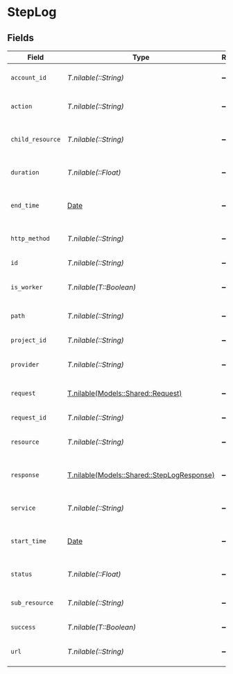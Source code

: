 # StepLog


## Fields

| Field                                                                                | Type                                                                                 | Required                                                                             | Description                                                                          | Example                                                                              |
| ------------------------------------------------------------------------------------ | ------------------------------------------------------------------------------------ | ------------------------------------------------------------------------------------ | ------------------------------------------------------------------------------------ | ------------------------------------------------------------------------------------ |
| `account_id`                                                                         | *T.nilable(::String)*                                                                | :heavy_minus_sign:                                                                   | The account ID of the request                                                        | 45355976281015164504                                                                 |
| `action`                                                                             | *T.nilable(::String)*                                                                | :heavy_minus_sign:                                                                   | The requested action                                                                 | download                                                                             |
| `child_resource`                                                                     | *T.nilable(::String)*                                                                | :heavy_minus_sign:                                                                   | The requested child resource                                                         | time-off                                                                             |
| `duration`                                                                           | *T.nilable(::Float)*                                                                 | :heavy_minus_sign:                                                                   | The request duration in milliseconds                                                 | 356                                                                                  |
| `end_time`                                                                           | [Date](https://ruby-doc.org/stdlib-2.6.1/libdoc/date/rdoc/Date.html)                 | :heavy_minus_sign:                                                                   | The request end time ISO8601 date string                                             | 2021-01-01T00:00:00Z                                                                 |
| `http_method`                                                                        | *T.nilable(::String)*                                                                | :heavy_minus_sign:                                                                   | The requested HTTP method                                                            | get                                                                                  |
| `id`                                                                                 | *T.nilable(::String)*                                                                | :heavy_minus_sign:                                                                   | The provider request ID                                                              | adbf752f-6457-4ddd-89b3-98ae2252b83b                                                 |
| `is_worker`                                                                          | *T.nilable(T::Boolean)*                                                              | :heavy_minus_sign:                                                                   | The asynchronous worker flag                                                         | false                                                                                |
| `path`                                                                               | *T.nilable(::String)*                                                                | :heavy_minus_sign:                                                                   | The requested path                                                                   | /unified/hris/employees                                                              |
| `project_id`                                                                         | *T.nilable(::String)*                                                                | :heavy_minus_sign:                                                                   | The project ID of the request                                                        | dev-project-68574                                                                    |
| `provider`                                                                           | *T.nilable(::String)*                                                                | :heavy_minus_sign:                                                                   | The requested provider                                                               | planday                                                                              |
| `request`                                                                            | [T.nilable(Models::Shared::Request)](../../models/shared/request.md)                 | :heavy_minus_sign:                                                                   | The advanced log request data                                                        |                                                                                      |
| `request_id`                                                                         | *T.nilable(::String)*                                                                | :heavy_minus_sign:                                                                   | The request ID                                                                       | adbf752f-6457-4ddd-89b3-98ae2252b83b                                                 |
| `resource`                                                                           | *T.nilable(::String)*                                                                | :heavy_minus_sign:                                                                   | The requested resource                                                               | employees                                                                            |
| `response`                                                                           | [T.nilable(Models::Shared::StepLogResponse)](../../models/shared/steplogresponse.md) | :heavy_minus_sign:                                                                   | The advanced log response data                                                       |                                                                                      |
| `service`                                                                            | *T.nilable(::String)*                                                                | :heavy_minus_sign:                                                                   | The requested service                                                                | hris                                                                                 |
| `start_time`                                                                         | [Date](https://ruby-doc.org/stdlib-2.6.1/libdoc/date/rdoc/Date.html)                 | :heavy_minus_sign:                                                                   | The request start time ISO8601 date string                                           | 2021-01-01T00:00:00Z                                                                 |
| `status`                                                                             | *T.nilable(::Float)*                                                                 | :heavy_minus_sign:                                                                   | The requests response status code                                                    | 200                                                                                  |
| `sub_resource`                                                                       | *T.nilable(::String)*                                                                | :heavy_minus_sign:                                                                   | The requested sub resource                                                           | documents                                                                            |
| `success`                                                                            | *T.nilable(T::Boolean)*                                                              | :heavy_minus_sign:                                                                   | The request success flag                                                             | true                                                                                 |
| `url`                                                                                | *T.nilable(::String)*                                                                | :heavy_minus_sign:                                                                   | The requested URL                                                                    | https://api.stackone.com/unified/hris/employees?raw=false                            |